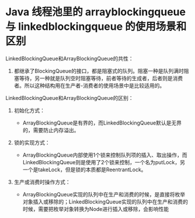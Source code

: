 # Java 线程池里的 arrayblockingqueue 与 linkedblockingqueue 的使用场景和区别

LinkedBlockingQueue和ArrayBlockingQueue的共性：
1. 都继承了BlockingQueue的接口，都是阻塞式的队列。阻塞一种是队列满时阻塞等待，另一种就是队列空时阻塞等待，前者等待的生成者，后者则是消费者。所以这种结构用在生产者-消费者的使用场景中是比较适用的。

LinkedBlockingQueue和ArrayBlockingQueue的区别：
1. 初始化方式：
    * ArrayBlockingQueue是有界的，而LinkedBlockingQueue默认是无界的，需要防止内存溢出。

1. 锁的实现方式：
    * ArrayBlockingQueue内部使用1个锁来控制队列项的插入、取出操作，而LinkedBlockingQueue则是使用了2个锁来控制，一个名为putLock，另一个是takeLock，但是锁的本质都是ReentrantLock。
2. 生产或消费时操作方式：
    * ArrayBlockingQueue实现的队列中在生产和消费的时候，是直接将枚举对象插入或移除的；LinkedBlockingQueue实现的队列中在生产和消费的时候，需要把枚举对象转换为Node<E>进行插入或移除，会影响性能